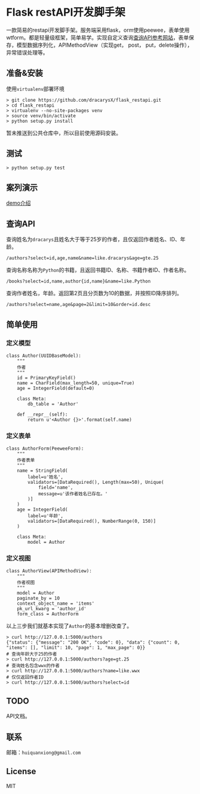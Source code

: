 # Flask restAPI开发脚手架

一款简易的restapi开发脚手架。服务端采用flask，orm使用peewee，表单使用wtform。都是轻量级框架，简单易学。实现自定义查询[查询API参考网站](http://postgrest.com/api/reading/)，表单保存，模型数据序列化，APIMethodView（实现get， post， put，delete操作），异常错误处理等。

## 准备&安装

使用`virtualenv`部署环境

    > git clone https://github.com/dracarysX/flask_restapi.git
    > cd flask_restapi
    > virtualenv --no-site-packages venv
    > source venv/bin/activate
    > python setup.py install

暂未推送到公共仓库中，所以目前使用源码安装。

## 测试

    > python setup.py test

## 案列演示

[demo介绍](https://github.com/dracarysX/flask_restapi/tree/master/demo/README.md)

## 查询API

查询姓名为`dracarys`且姓名大于等于25岁的作者，且仅返回作者姓名、ID、年龄。

    /authors?select=id,age,name&name=like.dracarys&age=gte.25

查询名称名称为`Python`的书籍，且返回书籍ID、名称、书籍作者ID、作者名称。

    /books?select=id,name,author{id,name}&name=like.Python

查询作者姓名，年龄。返回第2页且分页数为10的数据，并按照ID降序排列。

    /authors?select=name,age&page=2&limit=10&order=id.desc

## 简单使用

### 定义模型
	
	class Author(UUIDBaseModel):
		"""
		作者
		"""
		id = PrimaryKeyField()
		name = CharField(max_length=50, unique=True)
		age = IntegerField(default=0)
		
		class Meta:
		    db_table = 'Author'
		
		def __repr__(self):
		    return u'<Author {}>'.format(self.name)

### 定义表单
	
	class AuthorForm(PeeweeForm):
		"""
		作者表单
		"""
		name = StringField(
		    label=u'姓名',
		    validators=[DataRequired(), Length(max=50), Unique(
		        field='name',
		        message=u'该作者姓名已存在。'
		    )]
		)
		age = IntegerField(
		    label=u'年龄',
		    validators=[DataRequired(), NumberRange(0, 150)]
		)
		
		class Meta:
		    model = Author

### 定义视图
	
	class AuthorView(APIMethodView):
		"""
		作者视图
		"""
		model = Author
		paginate_by = 10
		context_object_name = 'items'
		pk_url_kwarg = 'author_id'
		form_class = AuthorForm

以上三步我们就基本实现了`Author`的基本增删改查了。

    > curl http://127.0.0.1:5000/authors
    {"status": {"message": "200 OK", "code": 0}, "data": {"count": 0, "items": [], "limit": 10, "page": 1, "max_page": 0}}
    # 查询年龄大于25的作者
    > curl http://127.0.0.1:5000/authors?age=gt.25
    # 查询姓名包含wwx的作者
    > curl http://127.0.0.1:5000/authors?name=like.wwx
    # 仅仅返回作者ID
    > curl http://127.0.0.1:5000/authors?select=id


## TODO

API文档。

## 联系

邮箱：`huiquanxiong@gmail.com`

## License

MIT
